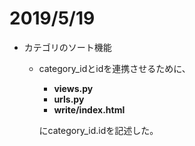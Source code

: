 # 2019/5/19
- カテゴリのソート機能
	- category_idとidを連携させるために、
		* **views.py**
		* **urls.py**
		* **write/index.html**
		
		にcategory_id.idを記述した。